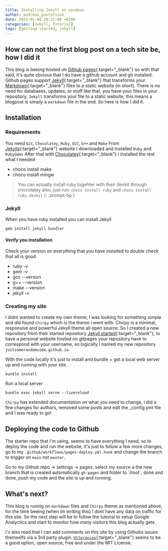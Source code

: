 ```yaml
---
title: Installing Jekyll on windows
author: andreas_gustafsson
date: 2022-05-08 20:37:00 +0200
categories: [Jekyll, Tutorial]
tags: [getting started, jekyll]
---
```


## How can not the first blog post on a tech site be, how I did it

This blog is beeing hosted on [Github pages](https://pages.github.com/){:target="_blank"} so with that said, it's quite obvious that I do have a github account and git installed. 
Github pages support [Jekyll](https://jekyllrb.com/){:target="_blank"} that transforms your [Markdown](https://en.wikipedia.org/wiki/Markdown){:target="_blank"} files to a static website (in short). There is no need for databases, updates, or stuff like that, you have your files in your repository, `Jekyll` transforms your file to a static website, this means a blogpost is simply a `markdown` file in the end. So here is how I did it. 

## Installation

### Requirements

You need `Git`, `Chocolatey`, `Ruby`, `GCC`, `G++` and `Make`
From [Jekylls](https://jekyllrb.com/docs/installation/){:target="_blank"} website I downloaded and installed `Ruby` and `RubyGems`
After that with [Chocolatey](https://chocolatey.org/){:target="_blank"} I installed the rest what I needed
- choco install make
- choco install mingw

> You can actually install ruby togehter with their devkit through chocolatey also, just run:
> `choco install ruby` and
> `choco install ruby.devkit`
{: .prompt-tip }

### Jekyll
When you have ruby installed you can install Jekyll
```console
gem install jekyll bundler
```

#### Verify you installation
Check your version on everything that you have installed to double check that all is good
 - ruby -v
 - gem -v
 - gcc --version
 - g++ --version
 - make --version
 - jekyll -v

### Creating my site

I didnt wanted to create my own theme, I was looking for something simple and did found `Chirpy` which is the theme i went with. Chirpy is a minimal, responsive and powerful Jekyll theme all open source.
So I created a new repository from their started repository [Jekyll started](https://github.com/cotes2020/chirpy-starter){:target="_blank"}, to have a personal website hosted on gitpages your repository have to correspond with your username, so logically I named my new repository `justsomerandomcode.github.io`. 

With the code locally it's just to install and bundle + get a local web server up and running with your site. 

```console
bundle install
```
Run a local server
```console
bundle exec jekyll serve --livereload
```
`Chirpy` has extended documentation on what you need to change, i did a few changes for authors, removed some posts and edit the _config.yml file and I was ready to go!

## Deploying the code to Github

The starter repo that i'm using, seems to have everything I need, so to deploy the code and run the website, it's just to follow a few more changes, go to my `.github/workflows/pages-deploy.yml.hook` and change the branch to trigger on `main` not `master`.

Go to my Github repo -> settings -> pages, select my source a the new branch that is created automatically `gh-pages` and folder to ´/root´, done and done, push my code and the site is up and running. 


## What's next? 

This blog is runnig on `markdown` files and `Chirpy` theme as mentioned above, for the time beeing (when im writing this) I dont have any data on traffic for this site. So the next step will be to follow the tutorial to setup Google Analyctics and start to monitor how many visitors this blog actually gets. 

I'v also read that I can add comments on this site by using Githubs issues themselfs via a 3rd party plugin. [`Utterences`](https://utteranc.es/){:target="_blank"} seems to be a good option, open source, free and under the MIT License.